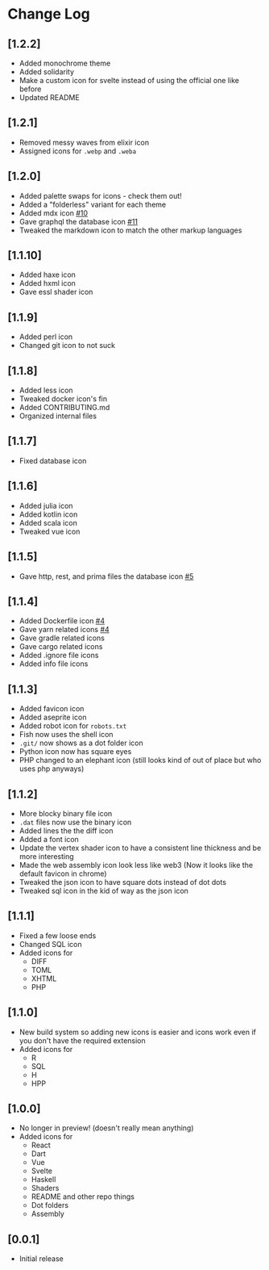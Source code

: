 # Change Log

## [1.2.2]
- Added monochrome theme
- Added solidarity
- Make a custom icon for svelte instead of using the official one like before
- Updated README

## [1.2.1]
- Removed messy waves from elixir icon
- Assigned icons for `.webp` and `.weba`

## [1.2.0]
- Added palette swaps for icons - check them out!
- Added a "folderless" variant for each theme
- Added mdx icon [#10](https://github.com/CiberTurtle/Sharp-Icons/issues/10)
- Gave graphql the database icon [#11](https://github.com/CiberTurtle/Sharp-Icons/issues/11)
- Tweaked the markdown icon to match the other markup languages

## [1.1.10]

- Added haxe icon
- Added hxml icon
- Gave essl shader icon

## [1.1.9]

- Added perl icon
- Changed git icon to not suck

## [1.1.8]

- Added less icon
- Tweaked docker icon's fin
- Added CONTRIBUTING.md
- Organized internal files

## [1.1.7]

- Fixed database icon

## [1.1.6]

- Added julia icon
- Added kotlin icon
- Added scala icon
- Tweaked vue icon

## [1.1.5]

- Gave http, rest, and prima files the database icon
  [#5](https://github.com/CiberTurtle/Sharp-Icons/issues/5)

## [1.1.4]

- Added Dockerfile icon
  [#4](https://github.com/CiberTurtle/Sharp-Icons/issues/4)
- Gave yarn related icons
  [#4](https://github.com/CiberTurtle/Sharp-Icons/issues/4)
- Gave gradle related icons
- Gave cargo related icons
- Added .ignore file icons
- Added info file icons

## [1.1.3]

- Added favicon icon
- Added aseprite icon
- Added robot icon for `robots.txt`
- Fish now uses the shell icon
- `.git/` now shows as a dot folder icon
- Python icon now has square eyes
- PHP changed to an elephant icon (still looks kind of out of place but who uses
  php anyways)

## [1.1.2]

- More blocky binary file icon
- `.dat` files now use the binary icon
- Added lines the the diff icon
- Added a font icon
- Update the vertex shader icon to have a consistent line thickness and be more
  interesting
- Made the web assembly icon look less like web3 (Now it looks like the default
  favicon in chrome)
- Tweaked the json icon to have square dots instead of dot dots
- Tweaked sql icon in the kid of way as the json icon

## [1.1.1]

- Fixed a few loose ends
- Changed SQL icon
- Added icons for
  - DIFF
  - TOML
  - XHTML
  - PHP

## [1.1.0]

- New build system so adding new icons is easier and icons work even if you
  don't have the required extension
- Added icons for
  - R
  - SQL
  - H
  - HPP

## [1.0.0]

- No longer in preview! (doesn't really mean anything)
- Added icons for
  - React
  - Dart
  - Vue
  - Svelte
  - Haskell
  - Shaders
  - README and other repo things
  - Dot folders
  - Assembly

## [0.0.1]

- Initial release

